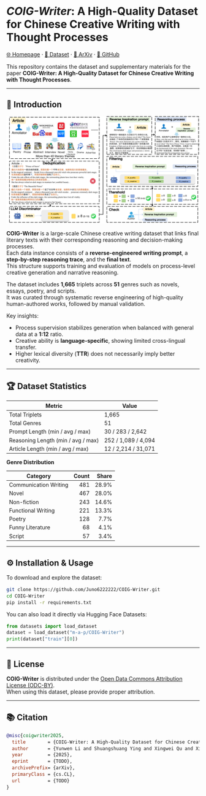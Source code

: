 # *COIG-Writer*: A High-Quality Dataset for Chinese Creative Writing with Thought Processes

[🌐 Homepage](https://coig-writer.github.io/) · [🤗 Dataset](TODO) · [📖 ArXiv](TODO) · [🐙 GitHub](https://github.com/Juno6222222/COIG-Writer)

This repository contains the dataset and supplementary materials for the paper **COIG-Writer: A High-Quality Dataset for Chinese Creative Writing with Thought Processes**.

---

## 🔔 Introduction

![COIG-Writer Overview](images/DataCuration.png)

**COIG-Writer** is a large-scale Chinese creative writing dataset that links final literary texts with their corresponding reasoning and decision-making processes.  
Each data instance consists of a **reverse-engineered writing prompt**, a **step-by-step reasoning trace**, and the **final text**.  
This structure supports training and evaluation of models on process-level creative generation and narrative reasoning.

The dataset includes **1,665** triplets across **51** genres such as novels, essays, poetry, and scripts.  
It was curated through systematic reverse engineering of high-quality human-authored works, followed by manual validation.  

Key insights:
- Process supervision stabilizes generation when balanced with general data at a **1:12** ratio.  
- Creative ability is **language-specific**, showing limited cross-lingual transfer.  
- Higher lexical diversity (**TTR**) does not necessarily imply better creativity.

---

## 🏆 Dataset Statistics

| Metric | Value |
|---|---|
| Total Triplets | 1,665 |
| Total Genres | 51 |
| Prompt Length (min / avg / max) | 30 / 283 / 2,642 |
| Reasoning Length (min / avg / max) | 252 / 1,089 / 4,094 |
| Article Length (min / avg / max) | 12 / 2,214 / 31,071 |

**Genre Distribution**

| Category | Count | Share |
|---|---:|---:|
| Communication Writing | 481 | 28.9% |
| Novel | 467 | 28.0% |
| Non-fiction | 243 | 14.6% |
| Functional Writing | 221 | 13.3% |
| Poetry | 128 | 7.7% |
| Funny Literature | 68 | 4.1% |
| Script | 57 | 3.4% |

---

## ⚙️ Installation & Usage

To download and explore the dataset:

```bash
git clone https://github.com/Juno6222222/COIG-Writer.git
cd COIG-Writer
pip install -r requirements.txt
```

You can also load it directly via Hugging Face Datasets:

```python
from datasets import load_dataset
dataset = load_dataset("m-a-p/COIG-Writer")
print(dataset["train"][0])
```

---

## 📜 License

**COIG-Writer** is distributed under the [Open Data Commons Attribution License (ODC-BY)](https://opendatacommons.org/licenses/by/).  
When using this dataset, please provide proper attribution.

---

## 📚 Citation

```bibtex
@misc{coigwriter2025,
  title        = {COIG-Writer: A High-Quality Dataset for Chinese Creative Writing with Thought Processes},
  author       = {Yunwen Li and Shuangshuang Ying and Xingwei Qu and Xin Li and Sheng Jin and Minghao Liu and Zhoufutu Wen and Tianyu Zheng and Xeron Du and Qiguang Chen and Jiajun Shi and Wangchunshu Zhou and Jiazhan Feng and Wanjun Zhong and Chenghua Lin and Eli Zhang},
  year         = {2025},
  eprint       = {TODO},
  archivePrefix= {arXiv},
  primaryClass = {cs.CL},
  url          = {TODO}
}
```
